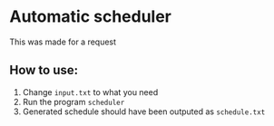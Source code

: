 # Automatic scheduler
This was made for a request

## How to use:
1. Change `input.txt` to what you need
2. Run the program `scheduler`
3. Generated schedule should have been outputed as `schedule.txt`
